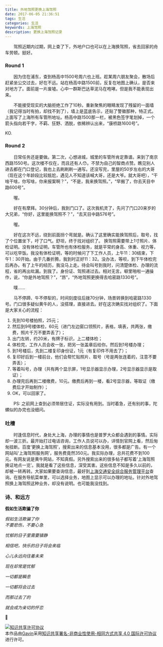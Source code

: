 ```yaml
---
title: 外地驾照更换上海驾照
date: 2017-06-05 21:36:51
tags: 生活
categories: 生活 
keywords: 上海驾照
description: 更换上海驾照记录
---
```



&emsp;&emsp;驾照近期内过期，网上查了下，外地户口也可以在上海换驾照，省去回家的舟车劳顿。挺好。

### Round 1
&emsp;&emsp;因为住在浦东，查到杨高中1500号周六也上班。趁某周六朋友聚会，散场后赶紧坐公交过去，好在不远。站在杨高中路1500前，反复在地图上确认，是否来对地方了。面前是一片废墟。心中一群斯巴达草泥马在咆哮。但是我不能表现出来。

&emsp;&emsp;不能接受现实的大脑拒绝工作了10秒。重新聚焦的眼睛发现了残留的一面墙（我记得当时有拍，却找不到了），墙上是蓝底告示，还贴了警徽那种，特正式。上面写了上海所有车管所地址。杨高中路1500那一栏，被黑色签字笔划掉，一个箭头指向若干字，不羁、狂野、洒脱，依稀辨认出来，“康桥路1600号”。

KO.

### Round 2
&emsp;&emsp;日常任务还是要做。第二次，心想进城，城里的车管所肯定靠谱。来到了南京西路1550号。这次楼不仅在，而且还有人😯。不禁为自己的智商点赞。瞧见别人进去都在门口登记，我也上去刷刷刷一通写。还没写完，里屋的50岁左右的大哥（现在这个年龄段比较尴尬，遇见人不知道该喊大哥，还是大爷。就大哥吧），“干啥干啥，你写啥，你来报案啊？”，“不是，我来换驾照。”，“早搬了，你去天目中路600号”。

&emsp;&emsp;喔。

&emsp;&emsp;好在有摩拜。30分钟后，我到门口了。这次我机灵了，先问了门口20来岁的大兄弟，“你好，这里能换驾照不？”，“去天目中路576号”。

&emsp;&emsp;喔。

&emsp;&emsp;好在这次不远，绕到前面拐个弯就是。确认了这里确实能换驾照后，取号，找了个位置坐下，吁了口气。舒坦，终于找对组织了。
换驾照需要带上1寸照片、体检证明。没有体检证明，车管所也有体检服务，就是平常的身高、体重、视力等，可以吃早饭。我没有体检证明，等的时候问了下工作人员，上午11：30结束，下午1：30开始。由于几番折腾，我到时正好11：32。没办法，等呗，到下午体检完后再办。有了上午的经历，我没马上走。待会叫号到我时，问清楚体检、办理的流程，省的再出纰漏。到我了。身份证、驾照递过去。相对无言。噼里啪啦一通操作，说，“你是外地驾照？”，“昂”，“外地驾照更换得去哈密路1330号”。

&emsp;&emsp;噗......

&emsp;&emsp;马不停蹄、牛不停犁的，时间刻度往后拨70分钟，场景转换到哈密路1330号。门口很多疑似黄牛的人，没搭理，直接进去。好在这次确实找对组织了。下面是大家关心的流程：

1. 先到10号楼拍照，25元；
2. 然后到9号楼体检，60元（进门左边窗口领照片，表格，填表，共两张，缴费，照片千万不要弄丢了）；
3. 出门左转，约20米，有牌子标识，上二楼体检；
4. 体检完，工作人员会收一张，把另一张盖章后给你。然后到1号楼办理；
5. 到1号楼后，先到二楼复印身份证，1元（有复印件不用去了）；
6. 复印好后到一楼前台，他们会帮忙贴照片、取号（号是两张连着的，注意不要弄丢）；
7. 等着叫号，办理（共有两个显示屏，1号显示器显示办理，2号显示器显示是取证）；
8. 办理完后再到二楼缴费，10元。缴费后再到一楼，看2号显示器，等取证（缴费后才开始制作）；
9. OK，可以回家了。

&emsp;&emsp;PS: 之前网上查到必须带居住证，实际没有用到。当时着急，还有别的事，陀螺似的办完也没细问。

### 吐槽
&emsp;&emsp;时逢信息时代，身处大上海，办理的事情也是普罗大众都会遇到的事情。实际却一波三折。最开始打过电话咨询，工作人员说可以办，详情到官网上看，然后匆匆挂断。百度‘更换上海驾照’，搜索出来的信息基本没用，很多都是广告。有一个网站叫‘上海驾照服务网’，服务费竟然350元。我实际办理，总共花费不到100元。有网友说是黄牛网站，不知真假。另外搜索出来的很多帖子都写着‘上海驾照换证地点一览’。我就是看了这些信息，深受其害。这些信息不知是多久以前的，却被一转再转。大家如果要查询信息，最好到[上海交通安全综合服务管理平台](https://sh.122.gov.cn)查询。在服务导航菜单里，可以选择业务，地图上显示可以办理的地址。针对外地驾照换上海驾照这种业务，却没有说明。也可能我没找到。


### 诗、和远方
__假如生活欺骗了你__


   _假如生活欺骗了你_
​	
   _不要悲伤，不要心急_

   _忧郁的日子里需要镇静_

   _相信吧，快乐的日子将会来临_

   _心儿永远向往着未来_

   _现在却常是忧郁_

   _一切都是瞬息_

   _一切都将会过去_

   _而那过去了的_

   _就会成为亲切的怀恋_

   🙂





<a rel="license" href="http://creativecommons.org/licenses/by-nc-sa/4.0/"><img alt="知识共享许可协议" style="border-width:0" src="https://i.creativecommons.org/l/by-nc-sa/4.0/88x31.png" /></a><br />本作品由<a xmlns:cc="http://creativecommons.org/ns#" href="http://wonius.top/" property="cc:attributionName" rel="cc:attributionURL">Gavin</a>采用<a rel="license" href="http://creativecommons.org/licenses/by-nc-sa/4.0/">知识共享署名-非商业性使用-相同方式共享 4.0 国际许可协议</a>进行许可。